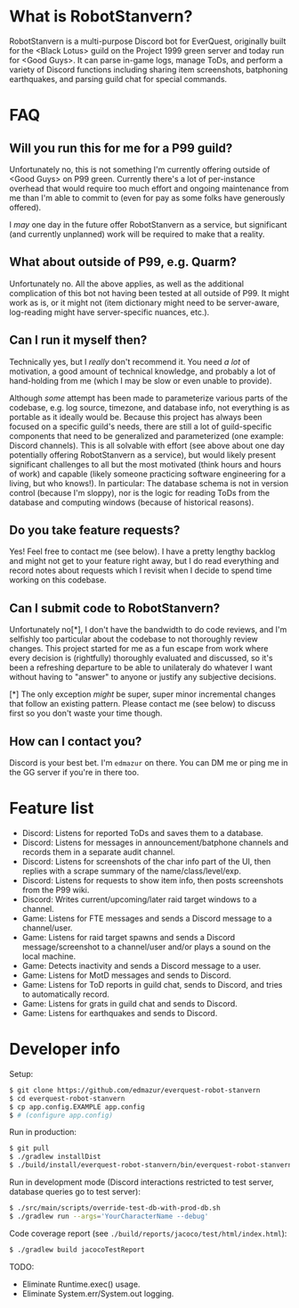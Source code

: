 # What is RobotStanvern?
RobotStanvern is a multi-purpose Discord bot for EverQuest, originally built for the \<Black Lotus>
guild on the Project 1999 green server and today run for \<Good Guys>. It can parse in-game logs,
manage ToDs, and perform a variety of Discord functions including sharing item screenshots,
batphoning earthquakes, and parsing guild chat for special commands.

# FAQ

## Will you run this for me for a P99 guild?

Unfortunately no, this is not something I'm currently offering outside of \<Good Guys> on P99 green.
Currently there's a lot of per-instance overhead that would require too much effort and ongoing
maintenance from me than I'm able to commit to (even for pay as some folks have generously offered).

I *may* one day in the future offer RobotStanvern as a service, but significant (and currently
unplanned) work will be required to make that a reality.

## What about outside of P99, e.g. Quarm?

Unfortunately no. All the above applies, as well as the additional complication of this bot not
having been tested at all outside of P99. It might work as is, or it might not (item dictionary
might need to be server-aware, log-reading might have server-specific nuances, etc.).

## Can I run it myself then?

Technically yes, but I *really* don't recommend it. You need *a lot* of motivation, a good amount of
technical knowledge, and probably a lot of hand-holding from me (which I may be slow or even unable
to provide).

Although *some* attempt has been made to parameterize various parts of the codebase, e.g. log
source, timezone, and database info, not everything is as portable as it ideally would be. Because
this project has always been focused on a specific guild's needs, there are still a lot of
guild-specific components that need to be generalized and parameterized (one example: Discord
channels). This is all solvable with effort (see above about one day potentially offering
RobotStanvern as a service), but would likely present significant challenges to all but the most
motivated (think hours and hours of work) and capable (likely someone practicing software
engineering for a living, but who knows!). In particular: The database schema is not in version
control (because I'm sloppy), nor is the logic for reading ToDs from the database and computing
windows (because of historical reasons).

## Do you take feature requests?

Yes! Feel free to contact me (see below). I have a pretty lengthy backlog and might not get to your
feature right away, but I do read everything and record notes about requests which I revisit when I
decide to spend time working on this codebase.

## Can I submit code to RobotStanvern?

Unfortunately no[\*], I don't have the bandwidth to do code reviews, and I'm selfishly too particular
about the codebase to not thoroughly review changes. This project started for me as a fun escape
from work where every decision is (rightfully) thoroughly evaluated and discussed, so it's been a
refreshing departure to be able to unilateraly do whatever I want without having to "answer" to
anyone or justify any subjective decisions.

[\*] The only exception *might* be super, super minor incremental changes that follow an existing
pattern. Please contact me (see below) to discuss first so you don't waste your time though.

## How can I contact you?

Discord is your best bet. I'm `edmazur` on there. You can DM me or ping me in the GG server if
you're in there too.

# Feature list

- Discord: Listens for reported ToDs and saves them to a database.
- Discord: Listens for messages in announcement/batphone channels and records them in a separate audit channel.
- Discord: Listens for screenshots of the char info part of the UI, then replies with a scrape summary of the name/class/level/exp.
- Discord: Listens for requests to show item info, then posts screenshots from the P99 wiki.
- Discord: Writes current/upcoming/later raid target windows to a channel.
- Game: Listens for FTE messages and sends a Discord message to a channel/user.
- Game: Listens for raid target spawns and sends a Discord message/screenshot to a channel/user and/or plays a sound on the local machine.
- Game: Detects inactivity and sends a Discord message to a user.
- Game: Listens for MotD messages and sends to Discord.
- Game: Listens for ToD reports in guild chat, sends to Discord, and tries to automatically record.
- Game: Listens for grats in guild chat and sends to Discord.
- Game: Listens for earthquakes and sends to Discord.

# Developer info

Setup:

```bash
$ git clone https://github.com/edmazur/everquest-robot-stanvern
$ cd everquest-robot-stanvern
$ cp app.config.EXAMPLE app.config
$ # (configure app.config)
```

Run in production:

```bash
$ git pull
$ ./gradlew installDist
$ ./build/install/everquest-robot-stanvern/bin/everquest-robot-stanvern YourCharacterName
```

Run in development mode (Discord interactions restricted to test server, database queries go to test
server):

```bash
$ ./src/main/scripts/override-test-db-with-prod-db.sh
$ ./gradlew run --args='YourCharacterName --debug'
```

Code coverage report (see `./build/reports/jacoco/test/html/index.html`):

```bash
$ ./gradlew build jacocoTestReport
```

TODO:
- Eliminate Runtime.exec() usage.
- Eliminate System.err/System.out logging.
